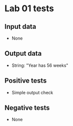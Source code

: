 # Lab 01 tests
## Input data
- None
## Output data
- String: "Year has 56 weeks"
## Positive tests
- Simple output check
## Negative tests
- None